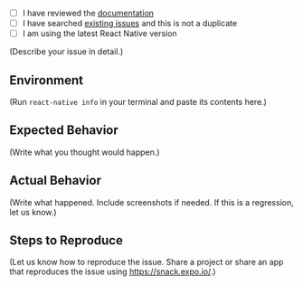 <!--
  We use GitHub Issues exclusively for tracking bugs in React Native.
  Questions? Visit http://facebook.github.io/react-native/help.html
-->

- [ ] I have reviewed the [documentation](facebook.github.io/react-native)
- [ ] I have searched [existing issues](github.com/facebook/react-native/issues) and this is not a duplicate
- [ ] I am using the latest React Native version

(Describe your issue in detail.)

## Environment
(Run `react-native info` in your terminal and paste its contents here.)

## Expected Behavior
(Write what you thought would happen.)

## Actual Behavior
(Write what happened. Include screenshots if needed. If this is a regression, let us know.)

## Steps to Reproduce

(Let us know how to reproduce the issue. Share a project or share an app that reproduces the issue using https://snack.expo.io/.)